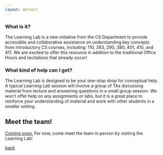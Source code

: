 ```yaml
---
layout: default
---
```


### What is it?

The Learning Lab is a new initiative from the CS Department to provide accessible and collaborative assistance on understanding key concepts from introductory CS courses, including: 110, 283, 290, 380, 401, 410, and 411. We are excited to offer this resource in addition to the traditional Office Hours and recitations that already occur!

### What kind of help can I get?
The Learning Lab is designed to be your one-stop shop for conceptual help. A typical Learning Lab session will involve a group of TAs discussing material from lecture and answering questions in a small group session. We won't offer help on any assignments or labs, but it is a great place to reinforce your understanding of material and work with other students in a smaller setting.

## Meet the team!
 [Coming soon.](./meet-the-team.html) For now, come meet the team in person by visiting the Learning Lab! 

[back](./)
